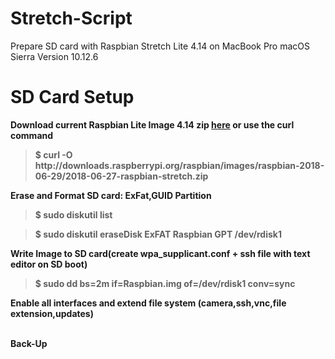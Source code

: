 # Stretch-Script
Prepare SD card with Raspbian Stretch Lite 4.14 on MacBook Pro macOS Sierra Version 10.12.6

# SD Card Setup
<b>Download current Raspbian Lite Image 4.14 zip <a href="https://downloads.raspberrypi.org/raspbian_lite_latest">here</a> or use the curl command<br>
<blockquote>$ curl -O http://downloads.raspberrypi.org/raspbian/images/raspbian-2018-06-29/2018-06-27-raspbian-stretch.zip
</blockquote>
<b>Erase and Format SD card: ExFat,GUID Partition <br>
<blockquote>$ sudo diskutil list</blockquote>
<blockquote>$ sudo diskutil eraseDisk ExFAT Raspbian GPT /dev/rdisk1</blockquote>
<b>Write Image to SD card(create wpa_supplicant.conf + ssh file with text editor on SD boot)<br>
<blockquote>$ sudo dd bs=2m if=Raspbian.img of=/dev/rdisk1 conv=sync</blockquote>
<b>Enable all interfaces and extend file system (camera,ssh,vnc,file extension,updates)<br><br>

<b>Back-Up</b><br>
